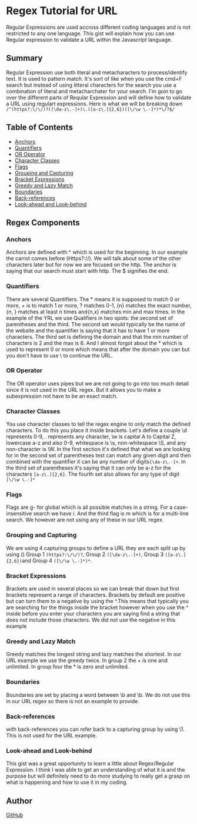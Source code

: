 # Regex Tutorial for URL


Regular Expressions are used accross different coding languages and is not restricted to any one language. This gist will explain how you can use Regular expression to validate a URL within the Javascript language.


## Summary


Regular Expression  use both literal and metacharacters to process/identify text. It is used to pattern match. It's sort of like when you use the cmd+F search but instead of using litteral characters for the search you use a combination of literal and metacharchater for your search. I'm goin to go over the different parts of Reqular Expression and will define how to validate a URL using regulart expressions. Here is what we will be breaking down `/^(https?:\/\/)?([\da-z\.-]+)\.([a-z\.]{2,6})([\/\w \.-]*)*\/?$/`


## Table of Contents


- [Anchors](#anchors)
- [Quantifiers](#quantifiers)
- [OR Operator](#or-operator)
- [Character Classes](#character-classes)
- [Flags](#flags)
- [Grouping and Capturing](#grouping-and-capturing)
- [Bracket Expressions](#bracket-expressions)
- [Greedy and Lazy Match](#greedy-and-lazy-match)
- [Boundaries](#boundaries)
- [Back-references](#back-references)
- [Look-ahead and Look-behind](#look-ahead-and-look-behind)


## Regex Components


### Anchors
Anchors are defined with  ^ which is used for the beginning. In our example the carrot comes before (Https?:\/\/). We will talk about some of the other characters later but for now we are focused on the http. The anchor is saying that our search must start with http. The $ signifies the end.
### Quantifiers
There are several Quantifiers. The * means it is supposed to match 0 or more, + is to match 1 or more, ? matches 0-1, {n} matches the exact number, {n, } matches at least n times and{n,x} matches min and max times. In the example of the YRL we use Qualifiers in two spots: the second set of parentheses and the third. The second set would typically be the name of the website and the quantifier is saying that it has to have 1 or more characters.  The third set is defining the domain and that the min number of characters is 2 and the max is 6. And I almost forgot about the * which is used to represent 0 or more which means that after the domain you can but you don't have to use \ to continue the URL.


### OR Operator
The OR operator uses pipes but we are not going to go into too much detail since it is not used in the URL regex. But it allows you to make a subexpression not have to be an exact match.
### Character Classes
You use character classes to tell the regex engine to only match the defined characters. To do this you place it inside brackets. Let's define a couple \d represents 0-9, . represents any character, \w is capital A to Capital Z, lowercase a-z and also 0-9, whitespace is \s, non-whitespace \S, and any non-character is \W. In the first section it's defined that what we are looking for in the second set of parentheses test can match any given digit and then combined with the quantifier it can be any number of digits`[\da-z\.-]+`. In the third set of parentheses  it's saying that it can only be a-z for the characters `[a-z\.]{2,6}`. The fourth set also allows for any type of digit `[\/\w \.-]*`
### Flags
Flags are g- for global which is all possible matches in a string. For a case-insensitive search we have i. And the third flag is m which is for a multi-line search.  We however are not using any of these in our URL regex.
### Grouping and Capturing
We are using 4 capturing groups to define a URL they are each split up by using () Group 1 `(https?:\/\/)?`, Group 2 `([\da-z\.-]+)`, Group 3 `([a-z\.]{2,6})`and Group 4 `([\/\w \.-]*)*`.
### Bracket Expressions
Brackets are used in several places so we can break that down but first brackets represent a range of characters. Brackets by default are positive but can turn them to a negative by using the ^.This means that typically you are searching for the things inside the bracket however when you use the ^ inside before you enter your characters you are saying find a string that does not include those characters.  We did not use the negative in this example
### Greedy and Lazy Match
Greedy matches the longest string and lazy matches the shortest. In our URL example we use the greedy twice. In group 2 the + is one and unlimited. In group four the * is zero and unlimited.
### Boundaries
Boundaries are set by placing a word between \b and \b. We do not use this in our URL regex so there is not an example to provide.
### Back-references
with back-references you can refer back to a capturing group by using \1. This is not used for the URL example.
### Look-ahead and Look-behind
This gist was a great opportunity to learn a little about Regex/Regular Expression. I think I was able to get an understanding of what it is and the purpose but will definitely need to do more studying to really get a grasp on what is happening and how to use it in my coding.
## Author




 [GitHub](StamperM)